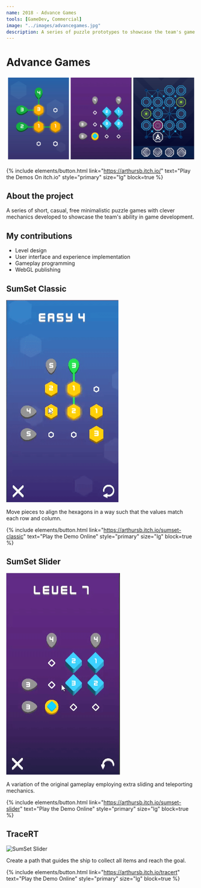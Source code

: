 ```yaml
---
name: 2018 - Advance Games
tools: [GameDev, Commercial]
image: "../images/advancegames.jpg"
description: A series of puzzle prototypes to showcase the team's game dev expertise.
---
```


# Advance Games

![Intro](../images/advancegames.jpg "Game screenshots")

{% include elements/button.html link="https://arthursb.itch.io/" text="Play the Demos On itch.io" style="primary" size="lg" block=true %}

## About the project

A series of short, casual, free minimalistic puzzle games with clever mechanics developed to showcase the team's ability in game development. 

## My contributions

- Level design
- User interface and experience implementation
- Gameplay programming
- WebGL publishing

## SumSet Classic

![SumSet Classic](../images/sumset-classic.gif "Building Image")

Move pieces to align the hexagons in a way such that the values match each row and column.

{% include elements/button.html link="https://arthursb.itch.io/sumset-classic" text="Play the Demo Online" style="primary" size="lg" block=true %}

## SumSet Slider

![SumSet Slider](../images/sumset-slider.gif "Building Image")

A variation of the original gameplay employing extra sliding and teleporting mechanics.

{% include elements/button.html link="https://arthursb.itch.io/sumset-slider" text="Play the Demo Online" style="primary" size="lg" block=true %}

## TraceRT

![SumSet Slider](../images/tracert.gif "Building Image")

Create a path that guides the ship to collect all items and reach the goal.

{% include elements/button.html link="https://arthursb.itch.io/tracert" text="Play the Demo Online" style="primary" size="lg" block=true %}